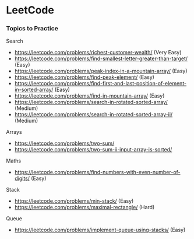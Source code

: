 # LeetCode

### Topics to Practice

Search
- https://leetcode.com/problems/richest-customer-wealth/ (Very Easy)
- https://leetcode.com/problems/find-smallest-letter-greater-than-target/ (Easy)
- https://leetcode.com/problems/peak-index-in-a-mountain-array/ (Easy)
- https://leetcode.com/problems/find-peak-element/ (Easy)
- https://leetcode.com/problems/find-first-and-last-position-of-element-in-sorted-array/ (Easy)
- https://leetcode.com/problems/find-in-mountain-array/ (Easy)
- https://leetcode.com/problems/search-in-rotated-sorted-array/ (Medium)
- https://leetcode.com/problems/search-in-rotated-sorted-array-ii/ (Medium)

Arrays
- https://leetcode.com/problems/two-sum/
- https://leetcode.com/problems/two-sum-ii-input-array-is-sorted/

Maths
- https://leetcode.com/problems/find-numbers-with-even-number-of-digits/ (Easy)

Stack
- https://leetcode.com/problems/min-stack/ (Easy)
- https://leetcode.com/problems/maximal-rectangle/ (Hard)

Queue
- https://leetcode.com/problems/implement-queue-using-stacks/ (Easy)
